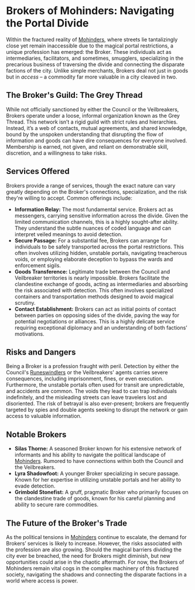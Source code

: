 # Brokers of Mohinders: Navigating the Portal Divide

Within the fractured reality of [Mohinders](/geography/settlement/city/mohinders.md), where streets lie tantalizingly close yet remain inaccessible due to the magical portal restrictions, a unique profession has emerged: the Broker. These individuals act as intermediaries, facilitators, and sometimes, smugglers, specializing in the precarious business of traversing the divide and connecting the disparate factions of the city. Unlike simple merchants, Brokers deal not just in goods but in *access* – a commodity far more valuable in a city cleaved in two.

## The Broker's Guild: The Grey Thread

While not officially sanctioned by either the Council or the Veilbreakers, Brokers operate under a loose, informal organization known as the Grey Thread. This network isn’t a rigid guild with strict rules and hierarchies. Instead, it’s a web of contacts, mutual agreements, and shared knowledge, bound by the unspoken understanding that disrupting the flow of information and goods can have dire consequences for everyone involved. Membership is earned, not given, and reliant on demonstrable skill, discretion, and a willingness to take risks.

## Services Offered

Brokers provide a range of services, though the exact nature can vary greatly depending on the Broker's connections, specialization, and the risk they're willing to accept. Common offerings include:

*   **Information Relay:** The most fundamental service. Brokers act as messengers, carrying sensitive information across the divide. Given the limited communication channels, this is a highly sought-after ability. They understand the subtle nuances of coded language and can interpret veiled meanings to avoid detection.
*   **Secure Passage:** For a substantial fee, Brokers can arrange for individuals to be safely transported across the portal restrictions. This often involves utilizing hidden, unstable portals, navigating treacherous voids, or employing elaborate deception to bypass the wards and enforcement sigils.
*   **Goods Transference:** Legitimate trade between the Council and Veilbreaker territories is nearly impossible. Brokers facilitate the clandestine exchange of goods, acting as intermediaries and absorbing the risk associated with detection. This often involves specialized containers and transportation methods designed to avoid magical scrutiny.
*   **Contact Establishment:** Brokers can act as initial points of contact between parties on opposing sides of the divide, paving the way for potential negotiations or alliances. This is a highly delicate service requiring exceptional diplomacy and an understanding of both factions’ motivations.

## Risks and Dangers

Being a Broker is a profession fraught with peril. Detection by either the Council's [Runeswindlers](/geography/settlement/city/mohinders/runeswindler.md) or the Veilbreakers' agents carries severe consequences, including imprisonment, fines, or even execution. Furthermore, the unstable portals often used for transit are unpredictable, and accidents are common. The voids they lead to can trap individuals indefinitely, and the misleading streets can leave travelers lost and disoriented. The risk of betrayal is also ever-present; brokers are frequently targeted by spies and double agents seeking to disrupt the network or gain access to valuable information.

## Notable Brokers

*   **Silas Thorne:** A seasoned Broker known for his extensive network of informants and his ability to navigate the political landscape of [Mohinders](/geography/settlement/city/mohinders.md). Rumored to have connections within both the Council and the Veilbreakers.
*   **Lyra Shadowfoot:** A younger Broker specializing in secure passage. Known for her expertise in utilizing unstable portals and her ability to evade detection.
*   **Grimbold Stonefist:** A gruff, pragmatic Broker who primarily focuses on the clandestine trade of goods, known for his careful planning and ability to secure rare commodities.

## The Future of the Broker's Trade

As the political tensions in [Mohinders](/geography/settlement/city/mohinders.md) continue to escalate, the demand for Brokers’ services is likely to increase. However, the risks associated with the profession are also growing. Should the magical barriers dividing the city ever be breached, the need for Brokers might diminish, but new opportunities could arise in the chaotic aftermath. For now, the Brokers of Mohinders remain vital cogs in the complex machinery of this fractured society, navigating the shadows and connecting the disparate factions in a world where access is power.
